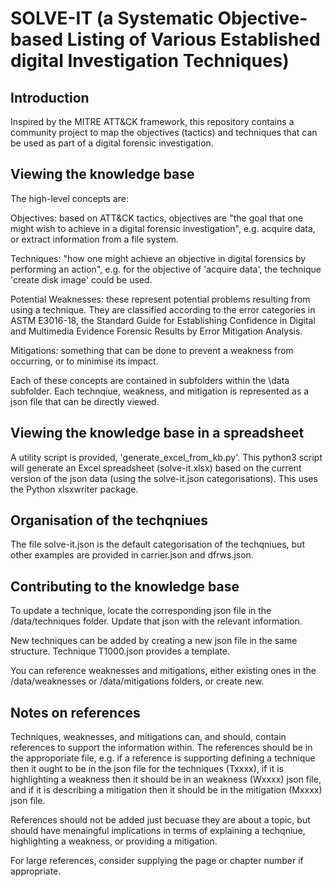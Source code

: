 # SOLVE-IT (a Systematic Objective-based Listing of Various Established digital Investigation Techniques)

## Introduction
Inspired by the MITRE ATT&CK framework, this repository contains a community project to map the objectives (tactics) and techniques that can be used as part of a digital forensic investigation.

## Viewing the knowledge base
The high-level concepts are:

Objectives: based on ATT&CK tactics, objectives are "the goal that one might wish to achieve in a digital forensic investigation", e.g. acquire data, or extract information from a file system.

Techniques: "how one might achieve an objective in digital forensics by performing an action", e.g. for the objective of 'acquire data', the technique 'create disk image' could be used.

Potential Weaknesses: these represent potential problems resulting from using a technique. They are classified according to the error categories in ASTM E3016-18, the Standard Guide for Establishing Confidence in Digital and Multimedia Evidence Forensic Results by Error Mitigation Analysis.

Mitigations: something that can be done to prevent a weakness from occurring, or to minimise its impact.


Each of these concepts are contained in subfolders within the \data subfolder. Each technqiue, weakness, and mitigation is represented as a json file that can be directly viewed.

## Viewing the knowledge base in a spreadsheet

A utility script is provided, 'generate_excel_from_kb.py'. This python3 script will generate an Excel spreadsheet (solve-it.xlsx) based on the current version of the json data (using the solve-it.json categorisations). This uses the Python xlsxwriter package. 

## Organisation of the techqniues
The file solve-it.json is the default categorisation of the techqniues, but other examples are provided in carrier.json and dfrws.json.


## Contributing to the knowledge base

To update a technique, locate the corresponding json file in the /data/techniques folder. Update that json with the relevant information.

New techniques can be added by creating a new json file in the same structure. Technique T1000.json provides a template. 

You can reference weaknesses and mitigations, either existing ones in the /data/weaknesses or /data/mitigations folders, or create new.

## Notes on references
Techniques, weaknesses, and mitigations can, and should, contain references to support the information within. The references should be in the approporiate file, e.g. if a reference is supporting defining a technique then it ought to be in the json file for the techniques (Txxxx), if it is highlighting a weakness then it should be in an weakness (Wxxxx) json file, and if it is describing a mitigation then it should be in the mitigation (Mxxxx) json file. 

References should not be added just becuase they are about a topic, but should have menaingful implications in terms of explaining a techqniue, highlighting a weakness, or providing a mitigation.

For large references, consider supplying the page or chapter number if appropriate. 

